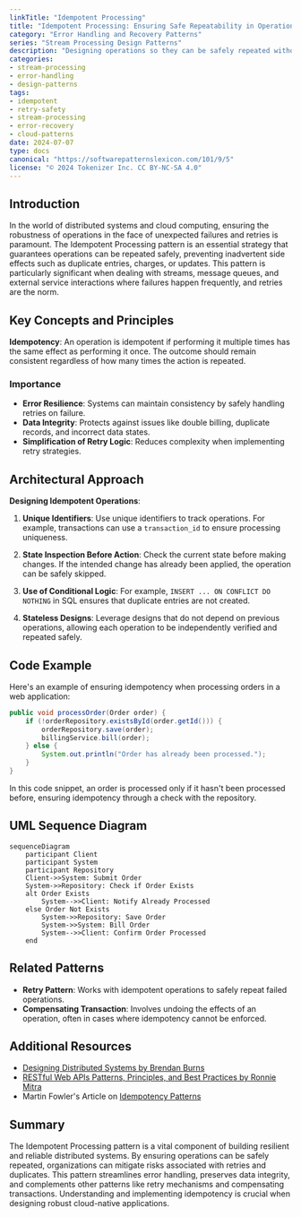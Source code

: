 ```yaml
---
linkTitle: "Idempotent Processing"
title: "Idempotent Processing: Ensuring Safe Repeatability in Operations"
category: "Error Handling and Recovery Patterns"
series: "Stream Processing Design Patterns"
description: "Designing operations so they can be safely repeated without unintended effects, crucial when retries may cause duplicates."
categories:
- stream-processing
- error-handling
- design-patterns
tags:
- idempotent
- retry-safety
- stream-processing
- error-recovery
- cloud-patterns
date: 2024-07-07
type: docs
canonical: "https://softwarepatternslexicon.com/101/9/5"
license: "© 2024 Tokenizer Inc. CC BY-NC-SA 4.0"
---
```


## Introduction

In the world of distributed systems and cloud computing, ensuring the robustness of operations in the face of unexpected failures and retries is paramount. The Idempotent Processing pattern is an essential strategy that guarantees operations can be repeated safely, preventing inadvertent side effects such as duplicate entries, charges, or updates. This pattern is particularly significant when dealing with streams, message queues, and external service interactions where failures happen frequently, and retries are the norm.

## Key Concepts and Principles

**Idempotency**: An operation is idempotent if performing it multiple times has the same effect as performing it once. The outcome should remain consistent regardless of how many times the action is repeated.

### Importance

- **Error Resilience**: Systems can maintain consistency by safely handling retries on failure.
- **Data Integrity**: Protects against issues like double billing, duplicate records, and incorrect data states.
- **Simplification of Retry Logic**: Reduces complexity when implementing retry strategies.

## Architectural Approach

**Designing Idempotent Operations**:

1. **Unique Identifiers**: Use unique identifiers to track operations. For example, transactions can use a `transaction_id` to ensure processing uniqueness.
   
2. **State Inspection Before Action**: Check the current state before making changes. If the intended change has already been applied, the operation can be safely skipped.

3. **Use of Conditional Logic**: For example, `INSERT ... ON CONFLICT DO NOTHING` in SQL ensures that duplicate entries are not created.

4. **Stateless Designs**: Leverage designs that do not depend on previous operations, allowing each operation to be independently verified and repeated safely.

## Code Example

Here's an example of ensuring idempotency when processing orders in a web application:

```java
public void processOrder(Order order) {
    if (!orderRepository.existsById(order.getId())) {
        orderRepository.save(order);
        billingService.bill(order);
    } else {
        System.out.println("Order has already been processed.");
    }
}
```

In this code snippet, an order is processed only if it hasn't been processed before, ensuring idempotency through a check with the repository.

## UML Sequence Diagram

```mermaid
sequenceDiagram
    participant Client
    participant System
    participant Repository
    Client->>System: Submit Order
    System->>Repository: Check if Order Exists
    alt Order Exists
        System-->>Client: Notify Already Processed
    else Order Not Exists
        System->>Repository: Save Order
        System->>System: Bill Order
        System-->>Client: Confirm Order Processed
    end
```

## Related Patterns

- **Retry Pattern**: Works with idempotent operations to safely repeat failed operations.
- **Compensating Transaction**: Involves undoing the effects of an operation, often in cases where idempotency cannot be enforced.

## Additional Resources

- [Designing Distributed Systems by Brendan Burns](https://www.amazon.com/Designing-Distributed-Systems-Patterns-Architecture/dp/1491983647)
- [RESTful Web APIs Patterns, Principles, and Best Practices by Ronnie Mitra](https://www.amazon.com/RESTful-Web-APIs-Patterns-Principles/dp/1788999337)
- Martin Fowler's Article on [Idempotency Patterns](https://martinfowler.com/articles/patterns-of-distributed-systems/idempotency.html)

## Summary

The Idempotent Processing pattern is a vital component of building resilient and reliable distributed systems. By ensuring operations can be safely repeated, organizations can mitigate risks associated with retries and duplicates. This pattern streamlines error handling, preserves data integrity, and complements other patterns like retry mechanisms and compensating transactions. Understanding and implementing idempotency is crucial when designing robust cloud-native applications.
